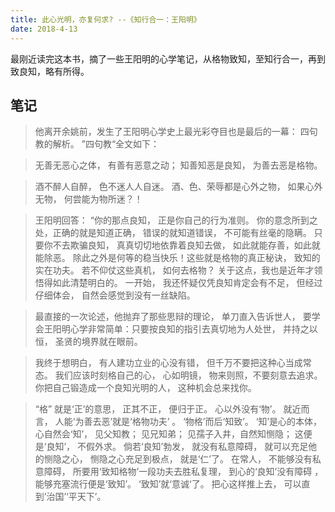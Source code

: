 ```yaml
---
title: 此心光明，亦复何求? --《知行合一：王阳明》
date: 2018-4-13
---
```

最刚近读完这本书，摘了一些王阳明的心学笔记，从格物致知，至知行合一，再到致良知，略有所得。  

<!-- more -->

## 笔记

 >  他离开余姚前，发生了王阳明心学史上最光彩夺目也是最后的一幕： 四句教的解析。 ”四句教“全文如下： 

> 无善无恶心之体，
> 有善有恶意之动； 
> 知善知恶是良知，
> 为善去恶是格物。 

>  酒不醉人自醉， 色不迷人人自迷。 酒、色、荣辱都是心外之物， 如果心外无物， 何尝能为物所迷？！

>   王阳明回答： “你的那点良知， 正是你自己的行为准则。 你的意念所到之处，正确的就是知道正确， 错误的就知道错误， 不可能有丝毫的隐瞒。 只要你不去欺骗良知， 真真切切地依靠着良知去做， 如此就能存善，如此就能除恶。 除此之外是何等的稳当快乐！这些就是格物的真正秘诀， 致知的实在功夫。 若不仰仗这些真机， 如何去格物？ 关于这点，我也是近年才领悟得如此清楚明白的。 一开始， 我还怀疑仅凭良知肯定会有不足， 但经过仔细体会， 自然会感觉到没有一丝缺陷。 

>  最直接的一次论述，他抛弃了那些思辩的理论， 单刀直入告诉世人， 要学会王阳明心学非常简单：只要按良知的指引去真切地为人处世， 并持之以恒， 圣贤的境界就在眼前。 

>  我终于想明白，  有人建功立业的心没有错， 但千万不要把这种心当成常态。 我们应该时刻格自己的心， 心如明镜， 物来则照，不要刻意去追求。 你把自己锻造成一个良知光明的人， 这种机会总来找你。

>  “格” 就是‘正’的意思， 正其不正， 便归于正。 心以外没有‘物’。 就近而言， 人能‘为善去恶’就是‘格物功夫’ 。 ‘物格’而后‘知致’。 ‘知’是心的本体， 心自然会‘知’， 见父知教； 见兄知弟； 见孺子入井，自然知恻隐； 这便是‘良知’， 不假外求。 倘若‘良知’勃发， 就没有私意障碍， 就可以充足他的恻隐之心， 恻隐之心充足到极点， 就是‘仁’了。 在常人， 不能够没有私意障碍， 所要用‘致知格物’一段功夫去胜私复理， 到心的‘良知’没有障碍 ， 能够充塞流行便是‘致知’。 ‘致知’就‘意诚‘了。 把心这样推上去， 可以直到’治国’‘平天下’。 